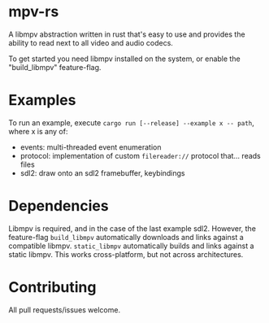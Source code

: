 # mpv-rs
A libmpv abstraction written in rust that's easy to use and provides the ability to read next to all video and audio codecs.

To get started you need libmpv installed on the system, or enable the "build_libmpv" feature-flag.

# Examples
To run an example, execute `cargo run [--release] --example x -- path`, where x is any of:
* events: multi-threaded event enumeration
* protocol: implementation of custom `filereader://` protocol that… reads files
* sdl2: draw onto an sdl2 framebuffer, keybindings

# Dependencies
Libmpv is required, and in the case of the last example sdl2.
However, the feature-flag `build_libmpv` automatically downloads and links against a compatible libmpv.
`static_libmpv` automatically builds and links against a static libmpv. This works cross-platform, but not across architectures.

# Contributing
All pull requests/issues welcome.
